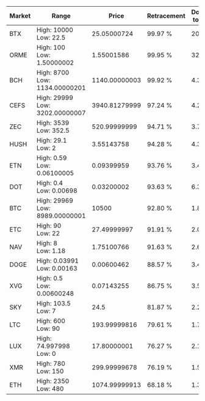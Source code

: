 | Market | Range | Price| Retracement | Doubles to 50% |
| --- | --- | --- | --- | --- |
| BTX | High: 10000<br />Low: 22.5 | 25.05000724 | 99.97 % | 200.05 |
| ORME | High: 100<br />Low: 1.50000002 | 1.55001586 | 99.95 % | 32.74 |
| BCH | High: 8700<br />Low: 1134.00000201 | 1140.00000003 | 99.92 % | 4.31 |
| CEFS | High: 29999<br />Low: 3202.00000007 | 3940.81279999 | 97.24 % | 4.21 |
| ZEC | High: 3539<br />Low: 352.5 | 520.99999999 | 94.71 % | 3.73 |
| HUSH | High: 29.1<br />Low: 2 | 3.55143758 | 94.28 % | 4.38 |
| ETN | High: 0.59<br />Low: 0.06100005 | 0.09399959 | 93.76 % | 3.46 |
| DOT | High: 0.4<br />Low: 0.00698 | 0.03200002 | 93.63 % | 6.36 |
| BTC | High: 29969<br />Low: 8989.00000001 | 10500 | 92.80 % | 1.86 |
| ETC | High: 90<br />Low: 22 | 27.49999997 | 91.91 % | 2.04 |
| NAV | High: 8<br />Low: 1.18 | 1.75100766 | 91.63 % | 2.62 |
| DOGE | High: 0.03991<br />Low: 0.00163 | 0.00600462 | 88.57 % | 3.46 |
| XVG | High: 0.5<br />Low: 0.00600248 | 0.07143255 | 86.75 % | 3.54 |
| SKY | High: 103.5<br />Low: 7 | 24.5 | 81.87 % | 2.26 |
| LTC | High: 600<br />Low: 90 | 193.99999816 | 79.61 % | 1.78 |
| LUX | High: 74.997998<br />Low: 0 | 17.80000001 | 76.27 % | 2.11 |
| XMR | High: 780<br />Low: 150 | 299.99999678 | 76.19 % | 1.55 |
| ETH | High: 2350<br />Low: 480 | 1074.99999913 | 68.18 % | 1.32 |
